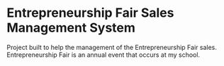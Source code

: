 # Entrepreneurship Fair Sales Management System

Project built to help the management of the Entrepreneurship Fair sales. Entrepreneurship Fair is an annual event that occurs at my school.
